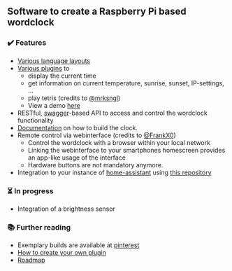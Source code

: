 ## Software to create a Raspberry Pi based wordclock

### ✔️ Features
* [Various language layouts](https://github.com/bk1285/rpi_wordclock/tree/master/wordclock_layouts)
* [Various plugins](https://github.com/bk1285/rpi_wordclock/tree/master/wordclock_plugins) to
  * display the current time
  * get information on current temperature, sunrise, sunset, IP-settings, ...
  * play tetris (credits to [@mrksngl](https://github.com/mrksngl))
  * View a demo [here](https://youtu.be/wcLQDykRBbM?t=84)
* RESTful, [swagger](https://swagger.io/specification/)-based API to access and control the wordclock functionality
* [Documentation](http://rpi-wordclock.readthedocs.io/en/master/) on how to build the clock.
* Remote control via webinterface (credits to [@FrankX0](https://github.com/FrankX0))
  * Control the wordclock with a browser within your local network
  * Linking the webinterface to your smartphones homescreen provides an app-like usage of the interface
  * Hardware buttons are not mandatory anymore.
* Integration to your instance of [home-assistant](https://www.home-assistant.io/) using [this repository](https://github.com/bk1285/rpi_wordclock_for_homeassistant/)
  
### ⏳ In progress
* Integration of a brightness sensor

### :books: Further reading

* Exemplary builds are available at [pinterest](https://www.pinterest.de/berndkrolla/wordclock-gallery/)
* [How to create your own plugin](https://rpi-wordclock.readthedocs.io/en/master/doc_further_reading.html#adding-a-new-plugin)
* [Roadmap](https://github.com/bk1285/rpi_wordclock/projects)
